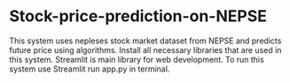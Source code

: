 # Stock-price-prediction-on-NEPSE
This system uses nepleses stock market dataset from NEPSE and predicts future price using algorithms.
Install all necessary libraries that are used in this system.
Streamlit is main library for web development.
To run this system use
  Streamlit run app.py 
  in terminal.
